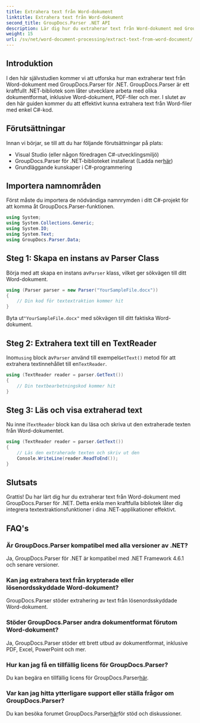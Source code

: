 ```yaml
---
title: Extrahera text från Word-dokument
linktitle: Extrahera text från Word-dokument
second_title: GroupDocs.Parser .NET API
description: Lär dig hur du extraherar text från Word-dokument med GroupDocs.Parser för .NET. Steg-för-steg guide med kodexempel.
weight: 15
url: /sv/net/word-document-processing/extract-text-from-word-document/
---
```

## Introduktion
I den här självstudien kommer vi att utforska hur man extraherar text från Word-dokument med GroupDocs.Parser för .NET. GroupDocs.Parser är ett kraftfullt .NET-bibliotek som låter utvecklare arbeta med olika dokumentformat, inklusive Word-dokument, PDF-filer och mer. I slutet av den här guiden kommer du att effektivt kunna extrahera text från Word-filer med enkel C#-kod.
## Förutsättningar
Innan vi börjar, se till att du har följande förutsättningar på plats:
- Visual Studio (eller någon föredragen C#-utvecklingsmiljö)
- GroupDocs.Parser för .NET-biblioteket installerat (Ladda ner[här](https://releases.groupdocs.com/parser/net/))
- Grundläggande kunskaper i C#-programmering

## Importera namnområden
Först måste du importera de nödvändiga namnrymden i ditt C#-projekt för att komma åt GroupDocs.Parser-funktionen.
```csharp
using System;
using System.Collections.Generic;
using System.IO;
using System.Text;
using GroupDocs.Parser.Data;
```
## Steg 1: Skapa en instans av Parser Class
 Börja med att skapa en instans av`Parser` klass, vilket ger sökvägen till ditt Word-dokument.
```csharp
using (Parser parser = new Parser("YourSampleFile.docx"))
{
    // Din kod för textextraktion kommer hit
}
```
 Byta ut`"YourSampleFile.docx"` med sökvägen till ditt faktiska Word-dokument.
## Steg 2: Extrahera text till en TextReader
 Inom`using` block av`Parser` använd till exempel`GetText()` metod för att extrahera textinnehållet till en`TextReader`.
```csharp
using (TextReader reader = parser.GetText())
{
    // Din textbearbetningskod kommer hit
}
```
## Steg 3: Läs och visa extraherad text
 Nu inne i`TextReader` block kan du läsa och skriva ut den extraherade texten från Word-dokumentet.
```csharp
using (TextReader reader = parser.GetText())
{
    // Läs den extraherade texten och skriv ut den
    Console.WriteLine(reader.ReadToEnd());
}
```

## Slutsats
Grattis! Du har lärt dig hur du extraherar text från Word-dokument med GroupDocs.Parser för .NET. Detta enkla men kraftfulla bibliotek låter dig integrera textextraktionsfunktioner i dina .NET-applikationer effektivt.

## FAQ's
### Är GroupDocs.Parser kompatibel med alla versioner av .NET?
Ja, GroupDocs.Parser för .NET är kompatibel med .NET Framework 4.6.1 och senare versioner.
### Kan jag extrahera text från krypterade eller lösenordsskyddade Word-dokument?
GroupDocs.Parser stöder extrahering av text från lösenordsskyddade Word-dokument.
### Stöder GroupDocs.Parser andra dokumentformat förutom Word-dokument?
Ja, GroupDocs.Parser stöder ett brett utbud av dokumentformat, inklusive PDF, Excel, PowerPoint och mer.
### Hur kan jag få en tillfällig licens för GroupDocs.Parser?
 Du kan begära en tillfällig licens för GroupDocs.Parser[här](https://purchase.groupdocs.com/temporary-license/).
### Var kan jag hitta ytterligare support eller ställa frågor om GroupDocs.Parser?
 Du kan besöka forumet GroupDocs.Parser[här](https://forum.groupdocs.com/c/parser/17)för stöd och diskussioner.